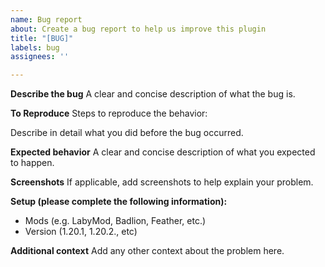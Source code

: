 ```yaml
---
name: Bug report
about: Create a bug report to help us improve this plugin
title: "[BUG]"
labels: bug
assignees: ''

---
```


**Describe the bug**
A clear and concise description of what the bug is.

**To Reproduce**
Steps to reproduce the behavior:

Describe in detail what you did before the bug occurred.

**Expected behavior**
A clear and concise description of what you expected to happen.

**Screenshots**
If applicable, add screenshots to help explain your problem.

**Setup (please complete the following information):**
- Mods (e.g. LabyMod, Badlion, Feather, etc.) 
- Version (1.20.1, 1.20.2., etc)   

**Additional context**
Add any other context about the problem here.
